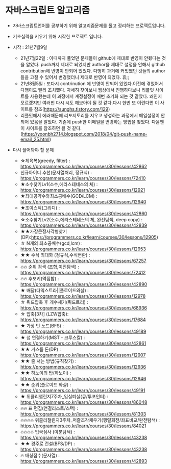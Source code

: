 # 자바스크립트 알고리즘
- 자바스크립트언어를 공부하기 위해 알고리즘문제를 풀고 정리하는 프로젝트입니다.
- 기초실력을 키우기 위해 시작한 프로젝트 입니다.

- 시작 : 21년7월9일
  - 21년7월22일 : 이때까지 풀었던 문제들이 github에 제대로 반영이 안됬다는 것을 알았다. push까지 제대로 되었지만 author을 제대로 설정을 안해서 github contribution에 반영이 안되어 있었다. 다행히 과거에 커밋했던 것들의 author들을 고칠 수 있어서 변경했더니 제대로 반영이 되었다. 휴;;
  - 21년8월5일 : 또다시 contrinution 에 반영이 안되어 있었다.이전에 겪었어서 다행이도 빨리 조치했다. 
  자세히 찾아보니 웹상에서 진행하다보니 리플잇 사이트를 사용했는데 이 과정에서 계정설정이 매번 초기화 되는 것 같았다. 왜인지 모르겠지만 여러번 다시 시도 해보아야 될 것 같다.다시 한번 또 이런다면 이 사이트를 참조(https://sunghs.tistory.com/129)
  - 리플잇에서 에러때문에 리포지토리를 지우고 생성하는 과정에서 메일설정이 안되어 있음을 알았다. 기존에 push한 이메일을 변경하는 방법을 찾았다. 다음엔 이 사이트를 참조하면 될 것 같다.(https://yoonbh2714.blogspot.com/2018/04/git-push-name-email_25.html)

- 다시 풀어봐야 할 문제
  - ☆체육복(greedy, filter) : https://programmers.co.kr/learn/courses/30/lessons/42862
  - 신규아이디 추천(문자열처리, 정규식) : https://programmers.co.kr/learn/courses/30/lessons/72410
  - ★소수찾기Lv1(소수,에라스테네스의 체) : https://programmers.co.kr/learn/courses/30/lessons/12921
  - ★최대공약수와최소공배수(GCD/LCM) : https://programmers.co.kr/learn/courses/30/lessons/12940
  - ★조이스틱(그리디) : https://programmers.co.kr/learn/courses/30/lessons/42860
  - ☆소수찾기Lv2(소수,에라스테네스의 체, 완전탐색, deep copy) : https://programmers.co.kr/learn/courses/30/lessons/42839
  - ★★가장큰정사각형찾기(DP):https://programmers.co.kr/learn/courses/30/lessons/12905)
  - ☆ N개의 최소공배수(gcd,lcm) : https://programmers.co.kr/learn/courses/30/lessons/12953
  - ★★ 수식 최대화 (정규식,수식변환) : https://programmers.co.kr/learn/courses/30/lessons/67257
  - 🔥🔥 순위 검색 (조합,이진탐색) : https://programmers.co.kr/learn/courses/30/lessons/72412
  - 🔥🔥 후보키(멱집합) : https://programmers.co.kr/learn/courses/30/lessons/42890
  - ★ 배달(다익스트라||플로이드와샬) : https://programmers.co.kr/learn/courses/30/lessons/12978
  - ☆ 쿼드압축 후 개수세기(쿼드트리) : https://programmers.co.kr/learn/courses/30/lessons/68936
  - ☆ 압축[3차] (LZW압축): https://programmers.co.kr/learn/courses/30/lessons/17684
  - ★ 가장 먼 노드(BFS) : https://programmers.co.kr/learn/courses/30/lessons/49189
  - ★ 섬 연결하기(MST - 크루스칼) : https://programmers.co.kr/learn/courses/30/lessons/42861
  - ★★ 거스름 돈(DP) : https://programmers.co.kr/learn/courses/30/lessons/12907
  - ★★ 줄 서는 방법(규칙찾기) : https://programmers.co.kr/learn/courses/30/lessons/12936
  - ★★ 하노이의 탑(하노이) : https://programmers.co.kr/learn/courses/30/lessons/12946
  - ★★ 순위(플로이드 와샬) : https://programmers.co.kr/learn/courses/30/lessons/49191
  - ★ 위클리챌린지7주차_입실퇴실(큐/투포인터) : https://programmers.co.kr/learn/courses/30/lessons/86048
  - 🔥🔥 표 편집(연결리스트/스택) : https://programmers.co.kr/learn/courses/30/lessons/81303
  - 🔥🔥🔥🔥 위클리챌린지3주차_퍼즐조각채우기(행렬회전/좌표비교/완전탐색) : https://programmers.co.kr/learn/courses/30/lessons/84021
  - 🔥🔥🔥🔥 입국심사 (이분탐색) : https://programmers.co.kr/learn/courses/30/lessons/43238
  - ★★ 경주로 건설(BFS/DP) : https://programmers.co.kr/learn/courses/30/lessons/43238
  - 🔥 매칭점수(문자열) : https://programmers.co.kr/learn/courses/30/lessons/42893
